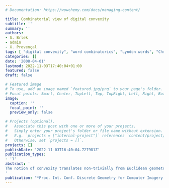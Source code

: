 ```yaml
---
# Documentation: https://wowchemy.com/docs/managing-content/

title: Combinatorial view of digital convexity
subtitle: ''
summary: ''
authors:
- S. Brlek
- admin
- X. Provençal
tags: [ "digital convexity", "word combinatorics", "Lyndon words", "Christoffel words", "convexity test", "digital contour", "2D" ]
categories: []
date: '2008-04-01'
lastmod: 2022-11-03T17:40:04+01:00
featured: false
draft: false

# Featured image
# To use, add an image named `featured.jpg/png` to your page's folder.
# Focal points: Smart, Center, TopLeft, Top, TopRight, Left, Right, BottomLeft, Bottom, BottomRight.
image:
  caption: ''
  focal_point: ''
  preview_only: false

# Projects (optional).
#   Associate this post with one or more of your projects.
#   Simply enter your project's folder or file name without extension.
#   E.g. `projects = ["internal-project"]` references `content/project/deep-learning/index.md`.
#   Otherwise, set `projects = []`.
projects: []
publishDate: '2022-11-03T16:40:04.727981Z'
publication_types:
- '1'
abstract: '
The notion of convexity translates non-trivially from Euclidean geometry to discrete geometry, and detecting if a discrete region of the plane is convex requires analysis. In this paper we study digital convexity from the combinatorics on words point of view, and provide  a fast optimal algorithm checking digital convexity of polyominoes coded by the contour word. The result is based on the Lyndon factorization of the contour word, and the recognition of Christoffel factors that are approximations of digital lines.
'
publication: "*Proc. Int. Conf. Discrete Geometry for Computer Imagery (DGCI'2008), Lyon, France*, volume 4992 of Lecture Notes in Computer Science, pp 57-68, 2008. Springer"
---
```

